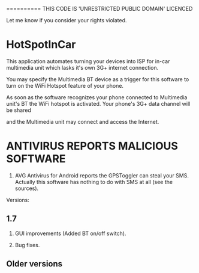 ==========
THIS CODE IS 'UNRESTRICTED PUBLIC DOMAIN' LICENCED

Let me know if you consider your rights violated.


HotSpotInCar
============

This application automates turning your devices into ISP for in-car multimedia unit which lasks it's own 3G+ internet connection.
                                                                                                                   
You may specify the Multimedia BT device as a trigger for this software to turn on the WiFi Hotspot feature of your phone.

As soon as the software recognizes your phone connected to Multimedia unit's BT the WiFi hotspot is activated. Your phone's 3G+ data channel will be shared

and the Multimedia unit may connect and access the Internet.



ANTIVIRUS REPORTS MALICIOUS SOFTWARE
====================================

1. AVG Antivirus for Android reports the GPSToggler can steal your SMS. 
   Actually this software has nothing to do with SMS at all (see the sources).


Versions:

1.7
---

1. GUI improvements (Added BT on/off switch).

2. Bug fixes.


Older versions
--------------
